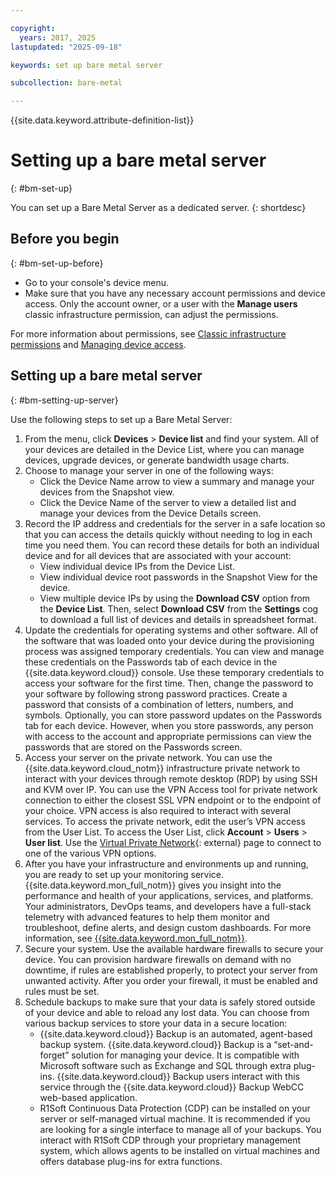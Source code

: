 ```yaml
---

copyright:
  years: 2017, 2025
lastupdated: "2025-09-18"

keywords: set up bare metal server

subcollection: bare-metal

---
```


{{site.data.keyword.attribute-definition-list}}

# Setting up a bare metal server
{: #bm-set-up}

You can set up a Bare Metal Server as a dedicated server.
{: shortdesc}

## Before you begin
{: #bm-set-up-before}

* Go to your console's device menu.
* Make sure that you have any necessary account permissions and device access. Only the account owner, or a user with the **Manage users** classic infrastructure permission, can adjust the permissions.

For more information about permissions, see [Classic infrastructure permissions](/docs/account?topic=account-mngclassicinfra) and [Managing device access](/docs/virtual-servers?topic=virtual-servers-managing-device-access).

## Setting up a bare metal server
{: #bm-setting-up-server}

Use the following steps to set up a Bare Metal Server:

1. From the menu, click **Devices** > **Device list** and find your system. All of your devices are detailed in the Device List, where you can manage devices, upgrade devices, or generate bandwidth usage charts.
1. Choose to manage your server in one of the following ways:
   * Click the Device Name arrow to view a summary and manage your devices from the Snapshot view.
   * Click the Device Name of the server to view a detailed list and manage your devices from the Device Details screen.
1. Record the IP address and credentials for the server in a safe location so that you can access the details quickly without needing to log in each time you need them. You can record these details for both an individual device and for all devices that are associated with your account:
   * View individual device IPs from the Device List.
   * View individual device root passwords in the Snapshot View for the device.
   * View multiple device IPs by using the **Download CSV** option from the **Device List**. Then, select **Download CSV** from the **Settings** cog to download a full list of devices and details in spreadsheet format.
1. Update the credentials for operating systems and other software. All of the software that was loaded onto your device during the provisioning process was assigned temporary credentials. You can view and manage these credentials on the Passwords tab of each device in the {{site.data.keyword.cloud}} console. Use these temporary credentials to access your software for the first time. Then, change the password to your software by following strong password practices. Create a password that consists of a combination of letters, numbers, and symbols. Optionally, you can store password updates on the Passwords tab for each device. However, when you store passwords, any person with access to the account and appropriate permissions can view the passwords that are stored on the Passwords screen.
1. Access your server on the private network. You can use the {{site.data.keyword.cloud_notm}} infrastructure private network to interact with your devices through remote desktop (RDP) by using SSH and KVM over IP. You can use the VPN Access tool for private network connection to either the closest SSL VPN endpoint or to the endpoint of your choice. VPN access is also required to interact with several services. To access the private network, edit the user’s VPN access from the User List. To access the User List, click **Account** > **Users** > **User list**. Use the [Virtual Private Network](https://www.ibm.com/products/vpn-access){: external} page to connect to one of the various VPN options.
1. After you have your infrastructure and environments up and running, you are ready to set up your monitoring service. {{site.data.keyword.mon_full_notm}} gives you insight into the performance and health of your applications, services, and platforms. Your administrators, DevOps teams, and developers have a full-stack telemetry with advanced features to help them monitor and troubleshoot, define alerts, and design custom dashboards. For more information, see [{{site.data.keyword.mon_full_notm}}](/docs/?topic=monitoring-getting-started).
1. Secure your system. Use the available hardware firewalls to secure your device. You can provision hardware firewalls on demand with no downtime, if rules are established properly, to protect your server from unwanted activity. After you order your firewall, it must be enabled and rules must be set.
1. Schedule backups to make sure that your data is safely stored outside of your device and able to reload any lost data. You can choose from various backup services to store your data in a secure location:
   * {{site.data.keyword.cloud}} Backup is an automated, agent-based backup system. {{site.data.keyword.cloud}} Backup is a “set-and-forget” solution for managing your device. It is compatible with Microsoft software such as Exchange and SQL through extra plug-ins. {{site.data.keyword.cloud}} Backup users interact with this service through the {{site.data.keyword.cloud}} Backup WebCC web-based application.
   * R1Soft Continuous Data Protection (CDP) can be installed on your server or self-managed virtual machine. It is recommended if you are looking for a single interface to manage all of your backups. You interact with R1Soft CDP through your proprietary management system, which allows agents to be installed on virtual machines and offers database plug-ins for extra functions.
